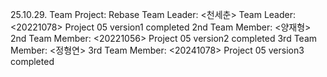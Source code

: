 25.10.29. Team Project: Rebase
Team Leader: <천세춘>
Team Leader: <20221078>
Project 05 version1 completed
2nd Team Member: <양재형>
2nd Team Member: <20221056>
Project 05 version2 completed
3rd Team Member: <정형연>
3rd Team Member: <20241078>
Project 05 version3 completed
